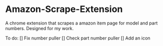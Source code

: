 # Amazon-Scrape-Extension
A chrome extension that scrapes a amazon item page for model and part numbers. Designed for my work. 

To do: 
[] Fix number puller
[] Check part number puller
[] Add an icon
